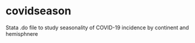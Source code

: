 # covidseason
Stata .do file to study seasonality of COVID-19 incidence by continent and hemisphnere
